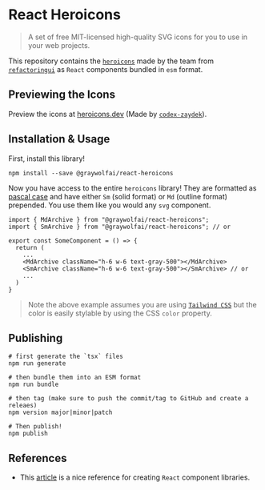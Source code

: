 # React Heroicons
> A set of free MIT-licensed high-quality SVG icons for you to use in your web projects.

This repository contains the [`heroicons`](https://github.com/refactoringui/heroicons) made by the team from [`refactoringui`](https://refactoringui.com/) as `React` components bundled in `esm` format.

## Previewing the Icons
Preview the icons at [heroicons.dev](https://heroicons.dev) (Made by [`codex-zaydek`](https://github.com/codex-zaydek)).

## Installation & Usage
First, install this library!
```
npm install --save @graywolfai/react-heroicons
```

Now you have access to the entire `heroicons` library! They are formatted as [pascal case](https://techterms.com/definition/pascalcase) and have either `Sm` (solid format) or `Md` (outline format) prepended. You use them like you would any `svg` component.
```tsx
import { MdArchive } from "@graywolfai/react-heroicons";
import { SmArchive } from "@graywolfai/react-heroicons"; // or

export const SomeComponent = () => {
  return (
    ...
    <MdArchive className="h-6 w-6 text-gray-500"></MdArchive>
    <SmArchive className="h-6 w-6 text-gray-500"></SmArchive> // or
    ...
  )
}
```

> Note the above example assumes you are using [`Tailwind CSS`](https://tailwindcss.com/) but the color is easily stylable by using the CSS `color` property.

## Publishing
```
# first generate the `tsx` files
npm run generate

# then bundle them into an ESM format
npm run bundle

# then tag (make sure to push the commit/tag to GitHub and create a releaes)
npm version major|minor|patch

# Then publish!
npm publish
```

## References
- This [article](http://nicolasgallagher.com/making-svg-icon-libraries-for-react-apps/) is a nice reference for creating `React` component libraries.
